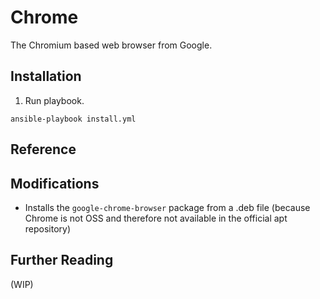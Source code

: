# Chrome

The Chromium based web browser from Google.

## Installation

1. Run playbook.
```
ansible-playbook install.yml
````

## Reference

## Modifications

* Installs the `google-chrome-browser` package from a .deb file (because Chrome is not OSS and therefore not available in the official apt repository)

## Further Reading

(WIP)
